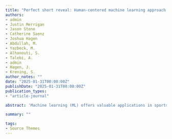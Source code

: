 ```yaml
---
title: "Perfect short reveal: Human-centered machine learning approach in analyzing goalscoring strategies in soccer"
authors:
- admin
- Justin Merrigan
- Jason Stone
- Catherine Saenz
- Joshua Hagen
- Abdullah, M.
- Yazbeck, M.
- Alhanouti, S.
- Talebi, A.
- admin
- Hagen, J.
- Krening, S. 
author_notes: ""
date: "2025-01-31T00:00:00Z"
publishDate: "2025-01-31T00:00:00Z"
publication_types: 
- "article-journal"

abstract: 'Machine learning (ML) offers valuable applications in sports science by analyzing complex games and providing insights for coaching and tactics. This study explores differences in shot strategies between male and female soccer players during the 2019 Women’s World Cup and 2022 Men’s World Cup using ML-driven feature importance. The objective insights derived can guide training designs and tactical strategies, enhancing coaching decisions based on data. Results indicate that ‘duration of pressure’ during shooting is a key feature for both genders. However, for male players, ‘position’ and ‘shot body part’ are more influential. ‘Position’ refers to the player’s location during the shot, while ‘shot body part’ indicates whether the shot was taken using the head, left foot, or right foot. In contrast, ‘play pattern’ and ‘location’ (both x and y coordinates of the shot’s starting point) are more significant for female players, making the specific zone on the pitch to be significant too. ‘Play pattern’ describes shots taken as part of specific strategies (e.g., corner kick, free kick). These findings suggest different tactical approaches: for female athletes, coaches should emphasize creating shot opportunities near the goal and focus on play patterns during training. For male athletes, training could focus more on optimizing shot outcomes based on the body part used. This ML-driven analysis highlights the distinct factors influencing goal-scoring moments in male and female soccer, providing data-backed strategies to refine game tactics and training activities'

summary: ""

tags:
- Source Themes
---
```

